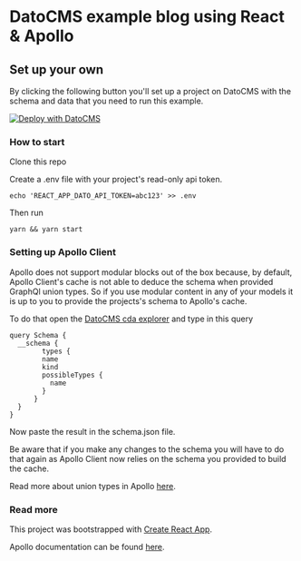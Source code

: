 # DatoCMS example blog using React & Apollo

## Set up your own

By clicking the following button you'll set up a project on DatoCMS with the schema and data that you need to run this example.

[![Deploy with DatoCMS](https://dashboard.datocms.com/deploy/button.svg)](https://dashboard.datocms.com/deploy?repo=datocms/react-apollo-demo)

### How to start

Clone this repo

Create a .env file with your project's read-only api token.

`echo 'REACT_APP_DATO_API_TOKEN=abc123' >> .env`

Then run

`yarn && yarn start`

### Setting up Apollo Client

Apollo does not support modular blocks out of the box because, by default, Apollo Client's cache is not able to deduce the schema when provided GraphQl union types. So if you use modular content in any of your models it is up to you to provide the projects's schema to Apollo's cache.

To do that open the [DatoCMS cda explorer](https://cda-explorer.datocms.com/) and type in this query

```
query Schema {
  __schema {
	    types {
        name
        kind
        possibleTypes {
          name
        }
      }
  }
}
```

Now paste the result in the schema.json file.

Be aware that if you make any changes to the schema you will have to do that again as Apollo Client now relies on the schema you provided to build the cache.

Read more about union types in Apollo [here](https://www.apollographql.com/docs/react/advanced/fragments/?origin_team=T7S1KJ4MS#fragments-on-unions-and-interfaces).

### Read more

This project was bootstrapped with [Create React App](https://github.com/facebookincubator/create-react-app).

Apollo documentation can be found [here](https://www.apollographql.com/docs/react/).
